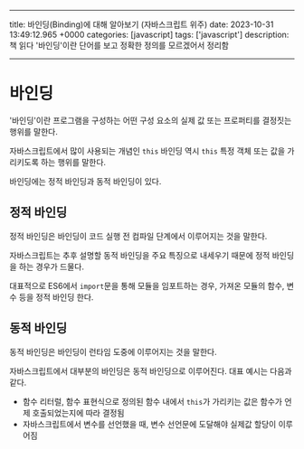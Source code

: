 

---
title: 바인딩(Binding)에 대해 알아보기 (자바스크립트 위주)
date: 2023-10-31 13:49:12.965 +0000
categories: [javascript]
tags: ['javascript']
description: 책 읽다 '바인딩'이란 단어를 보고 정확한 정의를 모르겠어서 정리함


---

# 바인딩
'바인딩'이란 프로그램을 구성하는 어떤 구성 요소의 실제 값 또는 프로퍼티를 결정짓는 행위를 말한다.

자바스크립트에서 많이 사용되는 개념인 `this` 바인딩 역시 `this` 특정 객체 또는 값을 가리키도록 하는 행위를 말한다.

바인딩에는 정적 바인딩과 동적 바인딩이 있다.

## 정적 바인딩
정적 바인딩은 바인딩이 코드 실행 전 컴파일 단계에서 이루어지는 것을 말한다.

자바스크립트는 추후 설명할 동적 바인딩을 주요 특징으로 내세우기 때문에 정적 바인딩을 하는 경우가 드물다.

대표적으로 ES6에서 `import`문을 통해 모듈을 임포트하는 경우, 가져온 모듈의 함수, 변수 등을 정적 바인딩 한다.

## 동적 바인딩
동적 바인딩은 바인딩이 런타임 도중에 이루어지는 것을 말한다.

자바스크립트에서 대부분의 바인딩은 동적 바인딩으로 이루어진다.
대표 예시는 다음과 같다.

- 함수 리터럴, 함수 표현식으로 정의된 함수 내에서 `this`가 가리키는 값은 함수가 언제 호출되었는지에 따라 결정됨
- 자바스크립트에서 변수를 선언했을 때, 변수 선언문에 도달해야 실제값 할당이 이루어짐

        